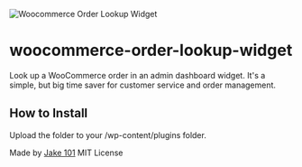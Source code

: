 ![Woocommerce Order Lookup Widget](https://i.imgur.com/7fczY2M.gif "Woocommerce Order Lookup Widget")

# woocommerce-order-lookup-widget
Look up a WooCommerce order in an admin dashboard widget. It's a simple, but big time saver for customer service and order management.

## How to Install

Upload the folder to your /wp-content/plugins folder.


Made by [Jake 101](https://jake101.com)
MIT License

